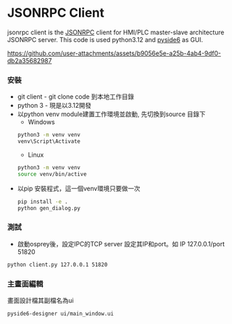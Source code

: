 JSONRPC Client
==============

jsonrpc client is the [JSONRPC](https://www.jsonrpc.org/) client for HMI/PLC master-slave architecture JSONRPC server.
This code is used python3.12 and [pyside6](https://doc.qt.io/qtforpython-6/index.html) as GUI.


https://github.com/user-attachments/assets/b9056e5e-a25b-4ab4-9df0-db2a35682987

### 安裝
* git client - git clone code 到本地工作目錄
* python 3 - 現是以3.12開發
* 以python venv module建置工作環境並啟動, 先切換到source 目錄下
   * Windows
  ```sh
  python3 -m venv venv
  venv\Script\Activate
  ```
     * Linux
  ```sh
  python3 -m venv venv
  source venv/bin/active
  ```
* 以pip 安裝程式，這一個venv環境只要做一次
  ```sh
  pip install -e .
  python gen_dialog.py
  ```

### 測試
* 啟動osprey後，設定IPC的TCP server 設定其IP和port。如 IP 127.0.0.1/port 51820
```sh
python client.py 127.0.0.1 51820
```

### 主畫面編輯
畫面設計檔其副檔名為ui
```sh
pyside6-designer ui/main_window.ui
```
